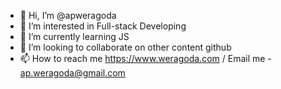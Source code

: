 - 👋 Hi, I’m @apweragoda
- 👀 I’m interested in Full-stack Developing
- 🌱 I’m currently learning JS
- 💞️ I’m looking to collaborate on other content github
- 📫 How to reach me https://www.weragoda.com / Email me - ap.weragoda@gmail.com

<!---
apweragoda/apweragoda is a ✨ special ✨ repository because its `README.md` (this file) appears on your GitHub profile.
You can click the Preview link to take a look at your changes.
--->
